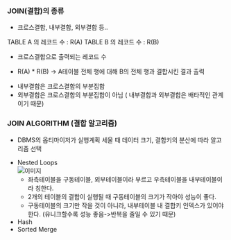 ### JOIN(결합)의 종류
- 크로스결합, 내부결합, 외부결합 등..

TABLE A 의 레코드 수 : R(A)
TABLE B 의 레코드 수 : R(B)

* 크로스결합으로 출력되는 레코드 수 
+ R(A) * R(B) -> A테이블 전체 행에 대해 B의 전체 행과 결합시킨 결과 출력
* 내부결합은 크로스결합의 부분집합
* 외부결합은 크로스결합의 부분집합이 아님 ( 내부결합과 외부결합은 배타적인 관계이기 때문)


### JOIN ALGORITHM (결합 알고리즘)
- DBMS의 옵티마이저가 실행계획 세울 때 데이터 크기, 결합키의 분산에 따라 알고리즘 선택
* Nested Loops  
![이미지](https://img1.daumcdn.net/thumb/R1280x0/?scode=mtistory2&fname=https%3A%2F%2Fblog.kakaocdn.net%2Fdn%2FRebRq%2FbtqwjvvlYgM%2Fno5HNEQBVtVlxBdRLlhFK1%2Fimg.png)  
    + 좌측테이블을 구동테이블, 외부테이블이라 부르고 우측테이블을 내부테이블이라 칭한다. 
    + 2개의 테이블의 결합이 실행될 때 구동테이블의 크기가 작아야 성능이 좋다. 
    + 구동테이블의 크기만 작을 것이 아니라, 내부테이블 내 결합키 인덱스가 있어야 한다. (유니크할수록 성능 좋음->반복을 줄일 수 있기 때문)
* Hash
* Sorted Merge
